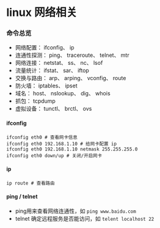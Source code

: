 # linux 网络相关

### 命令总览

- 网络配置： ifconfig、 ip
- 连通性探测： ping、 traceroute、 telnet、 mtr
- 网络连接： netstat、 ss、 nc、 lsof
- 流量统计： ifstat、 sar、 iftop
- 交换与路由： arp、 arping、 vconfig、 route
- 防火墙： iptables、 ipset
- 域名： host、 nslookup、 dig、 whois
- 抓包： tcpdump
- 虚拟设备： tunctl、 brctl、 ovs

#### ifconfig

```shell
ifconfig eth0 # 查看网卡信息
ifconfig eth0 192.168.1.10 # 给网卡配置 ip
ifconfig eth0 192.168.1.10 netmask 255.255.255.0
ifconfig eth0 down/up # 关闭/开启网卡
```

#### ip

```shell
ip route # 查看路由
```

#### ping / telnet

- ping用来查看网络连通性，如 `ping www.baidu.com`
- telnet 确定远程服务是否能访问，如 `telent localhost 22`
